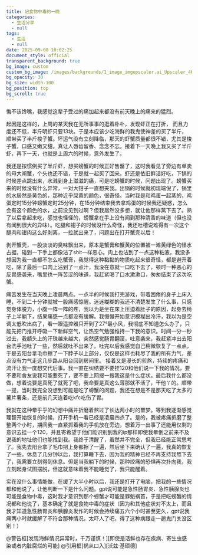 ```yaml
---
title: 记食物中毒的一晚
categories:
  - 生活分享
  - null
tags:
  - 生活
  - null
date: 2025-09-08 10:02:25
document_style: official
transparent_background: true
bg_image: custom
custom_bg_image: /images/backgrounds/1_image_imgupscaler.ai_Upscaler_4K.png
bg_opacity: 30
bg_size: width-100
bg_position: top
bg_scroll: true
---
```

悔不该馋嘴，我感觉这辈子受过的痛加起来都没有前天晚上的痛来的猛烈。

起因是这样的，上周的某天我在无所事事的逛着朴朴，发现虾正在打折， 而且力度还不低，半斤明虾只要13块。于是本应该少吃海鲜的我鬼使神差的买了半斤，顺带买了半斤梭子蟹。坏运气没有立刻降临，那天的虾蟹质量都很不错，尤其是梭子蟹，口感又嫩又甜。真让人唇齿留香、念念不忘。接着下一天晚上我又买了半斤虾，再下一天，也就是上周六的时候，意外发生了。

我还是按惯例买了半斤虾，想买螃蟹的时候正好售罄了，这时我看见了旁边有单卖的母大闸蟹，个头也还不错，于是就一起买了回来。虾还是依旧鲜活好吃，下锅的时候差点跳出来，水溅到身上滋滋的痛，可是吃螃蟹的时候，问题出现了。螃蟹买来的时候没有什么异常，一对大钳子一直想夹我。出锅的时候就初现端倪了，锅里的水居然是黄色的，那种近乎屎黄的颜色，很奇怪。当时我是和鸡蛋一起蒸的，鸡蛋定时15分钟螃蟹定时25分钟，在15分钟结束我去拿鸡蛋的时候我还疑惑，怎么会有这个颜色的水，之前没见到过啊？但我居然没多想，就让他那样蒸下去了。熟了以后拿起来吃，感觉也怪怪的，螃蟹拿在手上没有闻到那种清香的味道（但也没有闻到很大的异味）。吃腿和钳子的时候没什么奇怪，我还吐槽说难得有一次这个腿肉和钳肉这么好剥离，一拉就出来了，问题出在打开蟹壳以后！

剥开蟹壳，一股淡淡的臭味飘出来，原本是蟹膏和蟹黄的位置被一滩黄绿色的怪水占据，碰到一下手上都像沾了shit一样恶心。肉上也沾到了一点这种粘液，我没多想因为我一直都不怎么吃蟹膏，我觉得这种黏黏的物质吃起来很奇怪，都是避开着吃，除了最后一口肉上沾到了一点汁，我没在意就一口吃下去了，顿时一种恶心的反胃感袭来，嘴里也一阵苦涩的味道，我赶紧喝了口水漱漱口，匆匆结束了这次吃蟹。

痛苦发生在当天晚上凌晨两点。一点半的时候我打完游戏，带着困倦的身子上床入睡，不到二十分钟就被一股痛感惊醒。迷迷糊糊的我还不清楚发生了什么事，只感觉身体脱力，小腹一阵一阵的疼，我以为是坐在床上压迫着肚子的原因，起身去椅子上半躺下，结果痛感一点都没有缓解。我慢慢开始意识模糊出冷汗，我以为是空调太低吹出病了，看一眼遥控器只开到了27°最小风，我彻底不知道怎么办了，只能先把门推开呼吸一下新鲜空气，让热空气勉强维持一下我的意识。时间一分一秒过去，我额头上的汗珠越来越大，突然感觉肠胃翻滚，吐意袭来，我赶紧冲出去阳台洗手池吐了一些，然后就吐不出来了。吐完以后我感觉自己稍微恢复了一点点，于是去阳台拿毛巾擦了一下脖子以上部分，仅仅是这样也耗尽了我的所有力气，差点没有力气走这几步路从阳台回到房间里。
接着又是漫长的煎熬，持续的疼痛和流汗让我一度想交代后事。我一直在纠结要不要挂120和他们说一下我的情况，要不要和舍友说我可能要死了，要不要上网搜一搜我这是什么症状。最后我什么都没做，想着说要是真死了就死了吧，我命要是真这么薄那就不活了，干他丫的。顺带一提，当时我完全没想到可能是吃了螃蟹的问题，我还在想是不是那天吃了太多的薯片薯条，还是前几天连着吃kfc吃伤了胃。

我就在这种晕乎乎的幻想中痛并折磨着熬过了长达两小时的噩梦。等到我逐渐感觉理智开始恢复的时候，打开手机一看已经是凌晨四点了。是的，我被疼痛折磨了整整两个小时，期间我一直紧抓着我的手机放在旁边，想着万一出事了还能用仅剩的意识去挂一个120，并且寄希望于他们能识别到我的ip那样即使我晕倒之前来不及说我的地址他们也能找到我。我终于清醒了，虽然并不完全，但我已经能正常思考了。我先去阳台拿了毛巾把上身都擦了一遍，然后坐下来确认了一遍，我真的恢复了一些。休息了几分钟以后，我打算睡下去，因为我的精神已经不再支持我熬下去了，我需要立刻得到休息。但是当我躺下的时候，那种绞痛的恐惧再次扑向我，我立刻起身试图摆脱，但这就意味着我不能睡觉了，我只能醒着。

实在没什么事情能做，在缓了大半小时以后，我还是打开了电脑，把我的一些情况都和他说了，让他判断一下是什么问题。gpt说可能是急性肠胃炎、急性胰腺炎也可能是食物中毒，这时我才意识到那个螃蟹才可能是罪魁祸首，于是把吃螃蟹的情况都和他说了，基本确定了就是食物中毒的症状（因为和其他症状对不太上，而且我才知道急性肠胃炎和胰腺炎发作的时候会持续痛五六个小时甚至更久，gpt说我痛两小时就缓解了不符合那种情况，太吓人了吧，得了这种病跟走一趟鬼门关没区别！）

@警告框[发现海鲜情况异常时，千万谨慎！][即使是活鲜也存在疾病、寄生虫感染或者内脏腐烂的可能]
@引用框[祸从口入][沃兹·基硕德]  
